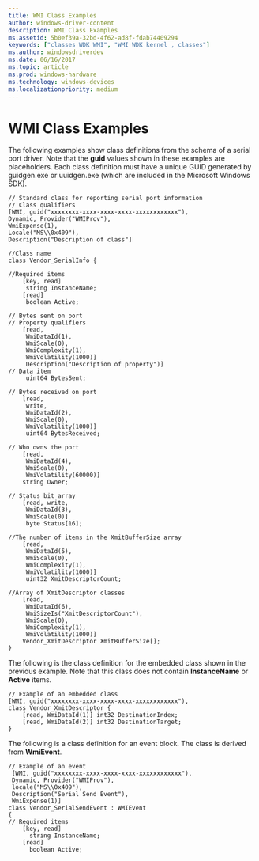 ```yaml
---
title: WMI Class Examples
author: windows-driver-content
description: WMI Class Examples
ms.assetid: 5b0ef39a-32bd-4f62-ad8f-fdab74409294
keywords: ["classes WDK WMI", "WMI WDK kernel , classes"]
ms.author: windowsdriverdev
ms.date: 06/16/2017
ms.topic: article
ms.prod: windows-hardware
ms.technology: windows-devices
ms.localizationpriority: medium
---
```


# WMI Class Examples





The following examples show class definitions from the schema of a serial port driver. Note that the **guid** values shown in these examples are placeholders. Each class definition must have a unique GUID generated by guidgen.exe or uuidgen.exe (which are included in the Microsoft Windows SDK).

```
// Standard class for reporting serial port information
// Class qualifiers 
[WMI, guid("xxxxxxxx-xxxx-xxxx-xxxx-xxxxxxxxxxxx"),
Dynamic, Provider("WMIProv"),
WmiExpense(1),
Locale("MS\\0x409"),
Description("Description of class"]
 
//Class name 
class Vendor_SerialInfo {
 
//Required items 
    [key, read] 
     string InstanceName;
    [read]
     boolean Active;
 
// Bytes sent on port
// Property qualifiers 
    [read,
     WmiDataId(1),
     WmiScale(0),
     WmiComplexity(1),
     WmiVolatility(1000)]
     Description("Description of property")]
// Data item 
     uint64 BytesSent;
 
// Bytes received on port
    [read,
     write,
     WmiDataId(2),
     WmiScale(0), 
     WmiVolatility(1000)]
     uint64 BytesReceived;
 
// Who owns the port 
    [read,
     WmiDataId(4),
     WmiScale(0),              
     WmiVolatility(60000)] 
    string Owner;
 
// Status bit array
    [read, write,
     WmiDataId(3),
     WmiScale(0)]
     byte Status[16];
 
//The number of items in the XmitBufferSize array
    [read,
     WmiDataId(5),
     WmiScale(0),
     WmiComplexity(1),
     WmiVolatility(1000)]
     uint32 XmitDescriptorCount;       
 
//Array of XmitDescriptor classes
    [read,
     WmiDataId(6),
     WmiSizeIs("XmitDescriptorCount"),
     WmiScale(0),
     WmiComplexity(1),
     WmiVolatility(1000)]
    Vendor_XmitDescriptor XmitBufferSize[];
}
```

The following is the class definition for the embedded class shown in the previous example. Note that this class does not contain **InstanceName** or **Active** items.

```
// Example of an embedded class 
[WMI, guid("xxxxxxxx-xxxx-xxxx-xxxx-xxxxxxxxxxxx"),
class Vendor_XmitDescriptor {
    [read, WmiDataId(1)] int32 DestinationIndex;
    [read, WmiDataId(2)] int32 DestinationTarget;
}
```

The following is a class definition for an event block. The class is derived from **WmiEvent**.

```
// Example of an event
 [WMI, guid("xxxxxxxx-xxxx-xxxx-xxxx-xxxxxxxxxxxx"),
 Dynamic, Provider("WMIProv"),
 locale("MS\\0x409"),
 Description("Serial Send Event"),
 WmiExpense(1)]
class Vendor_SerialSendEvent : WMIEvent
{
// Required items
    [key, read] 
      string InstanceName;
    [read]
      boolean Active;
```

 

 




